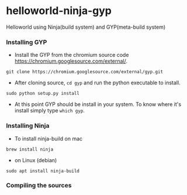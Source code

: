# helloworld-ninja-gyp

Helloworld using Ninja(build system) and GYP(meta-build system)

### Installing GYP

* Install the GYP from the chromium source code https://chromium.googlesource.com/external/.

```git clone https://chromium.googlesource.com/external/gyp.git```

* After cloning source, ```cd gyp``` and run the python executable to install.

```sudo python setup.py install```

* At this point GYP should be install in your system. To know where it's install simply type ```which gyp```.

### Installing Ninja

* To install ninja-build on mac

```brew install ninja```

* on Linux (debian)

```sudo apt install ninja-build```

### Compiling the sources
